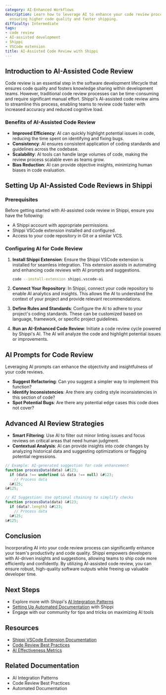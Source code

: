 ```yaml
---
category: AI-Enhanced Workflows
description: Learn how to leverage AI to enhance your code review processes in Shippi,
  ensuring higher code quality and faster shipping.
difficulty: Intermediate
tags:
- code review
- AI-assisted development
- Shippi
- VSCode extension
title: AI-Assisted Code Review with Shippi
---
```


## Introduction to AI-Assisted Code Review

Code review is an essential step in the software development lifecycle that ensures code quality and fosters knowledge sharing within development teams. However, traditional code review processes can be time-consuming and require significant manual effort. Shippi's AI-assisted code review aims to streamline this process, enabling teams to review code faster with increased accuracy and reduced cognitive load.

### Benefits of AI-Assisted Code Review
- **Improved Efficiency**: AI can quickly highlight potential issues in code, reducing the time spent on identifying and fixing bugs.
- **Consistency**: AI ensures consistent application of coding standards and guidelines across the codebase.
- **Scalability**: AI tools can handle large volumes of code, making the review process scalable even as teams grow.
- **Bias Reduction**: AI can provide objective insights, minimizing human biases in code evaluation.

## Setting Up AI-Assisted Code Reviews in Shippi

### Prerequisites

Before getting started with AI-assisted code review in Shippi, ensure you have the following:
- A Shippi account with appropriate permissions.
- Shippi VSCode extension installed and configured.
- Access to your code repository in Git or a similar VCS.

### Configuring AI for Code Review

1. **Install Shippi Extension**: Ensure the Shippi VSCode extension is installed for seamless integration. This extension assists in automating and enhancing code reviews with AI prompts and suggestions.

   ```bash
   code --install-extension shippi.vscode-ai
   ```

2. **Connect Your Repository**: In Shippi, connect your code repository to enable AI analytics and insights. This allows the AI to understand the context of your project and provide relevant recommendations.

3. **Define Rules and Standards**: Configure the AI to adhere to your project's coding standards. These can be customized based on language, framework, or specific project guidelines.

4. **Run an AI-Enhanced Code Review**: Initiate a code review cycle powered by Shippi's AI. The AI will analyze the code and highlight potential issues or improvements.

## AI Prompts for Code Review

Leveraging AI prompts can enhance the objectivity and insightfulness of your code reviews.
- **Suggest Refactoring**: Can you suggest a simpler way to implement this function?
- **Identify Inconsistencies**: Are there any coding style inconsistencies in this section of code?
- **Spot Potential Bugs**: Are there any potential edge cases this code does not cover?

## Advanced AI Review Strategies
- **Smart Filtering**: Use AI to filter out minor linting issues and focus reviews on critical areas that need human judgment.
- **Contextual Analysis**: AI can provide insights into code changes by analyzing historical data and suggesting optimizations or flagging potential regressions.

```javascript
// Example: AI-generated suggestion for code enhancement
function processData(data) &#123;
  if (data !== undefined && data !== null) &#123;
    // Process data
  &#125;
&#125;

// AI Suggestion: Use optional chaining to simplify checks
function processData(data) &#123;
  if (data?.length) &#123;
    // Process data
  &#125;
&#125;
```

## Conclusion

Incorporating AI into your code review process can significantly enhance your team's productivity and code quality. Shippi empowers developers with AI-driven insights and suggestions, allowing teams to ship code more efficiently and confidently. By utilizing AI-assisted code review, you can ensure robust, high-quality software outputs while freeing up valuable developer time.

## Next Steps
- Explore more with Shippi's [AI Integration Patterns](/ai-integration-patterns)
- [Setting Up Automated Documentation](/automated-documentation) with Shippi
- Engage with our community for tips and tricks on maximizing AI tools

## Resources
- [Shippi VSCode Extension Documentation](https://marketplace.visualstudio.com/items?itemName=shippi.vscode-ai) 
- [Code Review Best Practices](/code-review-best-practices)
- [AI Effectiveness Metrics](/metrics-analytics)

## Related Documentation
- AI Integration Patterns
- Code Review Best Practices
- Automated Documentation
